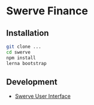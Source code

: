 # Swerve Finance

## Installation

```sh
git clone ...
cd swerve
npm install
lerna bootstrap
```

## Development

- [Swerve User Interface](packages/swerve-ui/README.md)